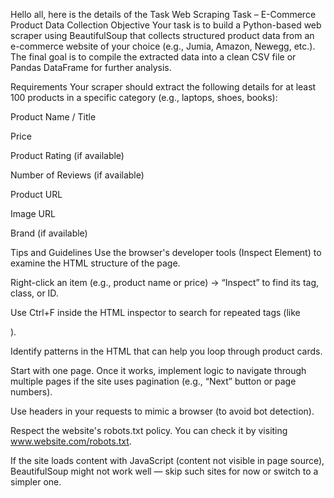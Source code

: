 Hello all, here is the details of the Task
Web Scraping Task – E-Commerce Product Data Collection
Objective
Your task is to build a Python-based web scraper using BeautifulSoup that collects structured product data from an e-commerce website of your choice (e.g., Jumia, Amazon, Newegg, etc.). The final goal is to compile the extracted data into a clean CSV file or Pandas DataFrame for further analysis.

Requirements
Your scraper should extract the following details for at least 100 products in a specific category (e.g., laptops, shoes, books):

Product Name / Title

Price

Product Rating (if available)

Number of Reviews (if available)

Product URL

Image URL

Brand (if available)

Tips and Guidelines
Use the browser's developer tools (Inspect Element) to examine the HTML structure of the page.

Right-click an item (e.g., product name or price) → “Inspect” to find its tag, class, or ID.

Use Ctrl+F inside the HTML inspector to search for repeated tags (like <div class="product-name">).

Identify patterns in the HTML that can help you loop through product cards.

Start with one page. Once it works, implement logic to navigate through multiple pages if the site uses pagination (e.g., “Next” button or page numbers).

Use headers in your requests to mimic a browser (to avoid bot detection).

Respect the website's robots.txt policy. You can check it by visiting www.website.com/robots.txt.

If the site loads content with JavaScript (content not visible in page source), BeautifulSoup might not work well — skip such sites for now or switch to a simpler one.
